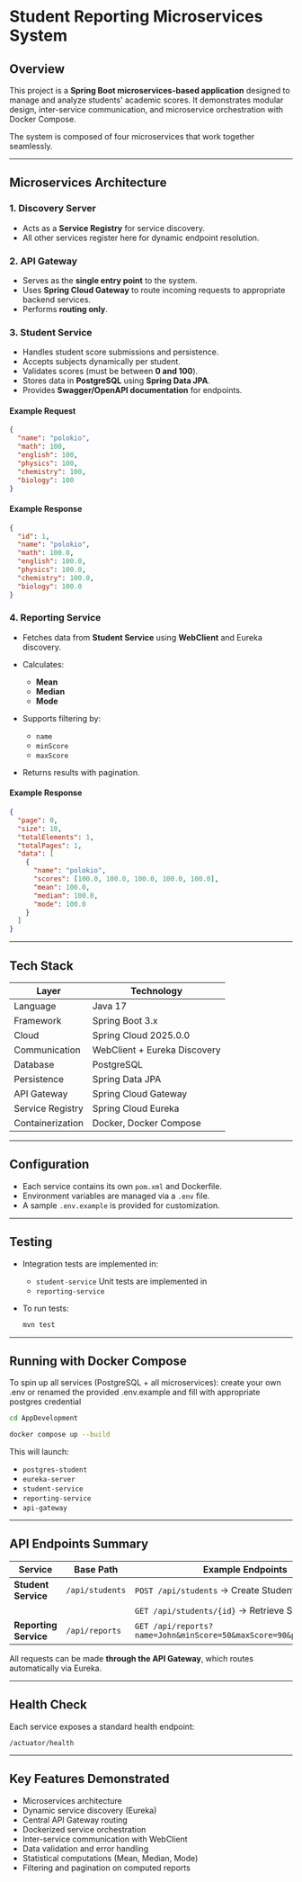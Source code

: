 # Student Reporting Microservices System

## Overview

This project is a **Spring Boot microservices-based application** designed to manage and analyze students' academic scores. It demonstrates modular design, inter-service communication, and microservice orchestration with Docker Compose.

The system is composed of four microservices that work together seamlessly.

---

##  Microservices Architecture

### 1. **Discovery Server**

* Acts as a **Service Registry** for service discovery.
* All other services register here for dynamic endpoint resolution.

### 2. **API Gateway**

* Serves as the **single entry point** to the system.
* Uses **Spring Cloud Gateway** to route incoming requests to appropriate backend services.
* Performs **routing only**.

### 3. **Student Service**

* Handles student score submissions and persistence.
* Accepts subjects  dynamically per student.
* Validates scores (must be between **0 and 100**).
* Stores data in **PostgreSQL** using **Spring Data JPA**.
* Provides **Swagger/OpenAPI documentation** for endpoints.


#### Example Request

```json
{
  "name": "polokio",
  "math": 100,
  "english": 100,
  "physics": 100,
  "chemistry": 100,
  "biology": 100
}
```

#### Example Response

```json
{
  "id": 1,
  "name": "polokio",
  "math": 100.0,
  "english": 100.0,
  "physics": 100.0,
  "chemistry": 100.0,
  "biology": 100.0
}
```

### 4. **Reporting Service**

* Fetches data from **Student Service** using **WebClient** and Eureka discovery.
* Calculates:

    * **Mean**
    * **Median**
    * **Mode**
* Supports filtering by:

    * `name`
    * `minScore`
    * `maxScore`
* Returns results with pagination.

#### Example Response

```json
{
  "page": 0,
  "size": 10,
  "totalElements": 1,
  "totalPages": 1,
  "data": [
    {
      "name": "polokio",
      "scores": [100.0, 100.0, 100.0, 100.0, 100.0],
      "mean": 100.0,
      "median": 100.0,
      "mode": 100.0
    }
  ]
}
```

---

##  Tech Stack

| Layer            | Technology                   |
| ---------------- | ---------------------------- |
| Language         | Java 17                      |
| Framework        | Spring Boot 3.x              |
| Cloud            | Spring Cloud 2025.0.0        |
| Communication    | WebClient + Eureka Discovery |
| Database         | PostgreSQL                   |
| Persistence      | Spring Data JPA              |
| API Gateway      | Spring Cloud Gateway         |
| Service Registry | Spring Cloud Eureka          |
| Containerization | Docker, Docker Compose       |

---

##  Configuration

* Each service contains its own `pom.xml` and Dockerfile.
* Environment variables are managed via a `.env` file.
* A sample `.env.example` is provided for customization.

---

##  Testing

* Integration tests are implemented in:

    * `student-service`
      Unit tests are implemented in
    * `reporting-service`
* To run tests:

  ```bash
  mvn test
  ```

---

##  Running with Docker Compose

To spin up all services (PostgreSQL + all microservices):
create your own .env or renamed the provided .env.example and fill with appropriate postgres credential


```bash
cd AppDevelopment
```
```bash
docker compose up --build
```

This will launch:

* `postgres-student`
* `eureka-server`
* `student-service`
* `reporting-service`
* `api-gateway`

---

##  API Endpoints Summary

| Service               | Base Path       | Example Endpoints                                                   |
| --------------------- | --------------- | ------------------------------------------------------------------- |
| **Student Service**   | `/api/students` | `POST /api/students` → Create Student Record                        |
|                       |                 | `GET /api/students/{id}` → Retrieve Student                         |
| **Reporting Service** | `/api/reports`  | `GET /api/reports?name=John&minScore=50&maxScore=90&page=0&size=10` |

All requests can  be made **through the API Gateway**, which routes automatically via Eureka.

---

## Health Check

Each service exposes a standard health endpoint:

```
/actuator/health
```

---

##  Key Features Demonstrated

* Microservices architecture
* Dynamic service discovery (Eureka)
* Central API Gateway routing
* Dockerized service orchestration
* Inter-service communication with WebClient
* Data validation and error handling
* Statistical computations (Mean, Median, Mode)
* Filtering and pagination on computed reports





